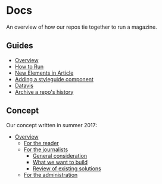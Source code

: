 # Docs

An overview of how our repos tie together to run a magazine.

## Guides

- [Overview](./guides/overview.md)
- [How to Run](./guides/how-to-run.md)
- [New Elements in Article](./guides/new-elements-in-article.md)
- [Adding a styleguide component](./guides/new-elements-in-article.md)
- [Datavis](./guides/datavis.md)
- [Archive a repo's history](./guides/archive-repo-history.md)

## Concept

Our concept written in summer 2017:

- [Overview](./concept/README.md)
  * [For the reader](./concept/frontend.md)
  * [For the journalists](./concept/cms.md)
    - [General consideration](./concept/cms/general.md)
    - [What we want to build](./concept/cms/plan.md)
    - [Review of existing solutions](./concept/cms/existing-solutions.md)
  * [For the administration](./concept/admin.md)

